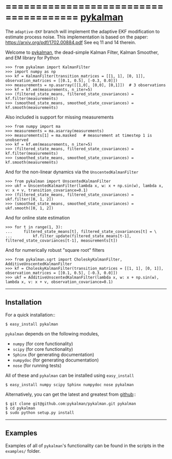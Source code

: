======================================
[pykalman](http://pykalman.github.com)
======================================

The `adaptive-EKF` branch will implement the adaptive EKF modification to estimate process noise. 
This implementation is based on the paper: https://arxiv.org/pdf/1702.00884.pdf  See eq 11 and 14 therein.


Welcome to [pykalman](http://pykalman.github.com), the dead-simple Kalman
Filter, Kalman Smoother, and EM library for Python

    >>> from pykalman import KalmanFilter
    >>> import numpy as np
    >>> kf = KalmanFilter(transition_matrices = [[1, 1], [0, 1]], observation_matrices = [[0.1, 0.5], [-0.3, 0.0]])
    >>> measurements = np.asarray([[1,0], [0,0], [0,1]])  # 3 observations
    >>> kf = kf.em(measurements, n_iter=5)
    >>> (filtered_state_means, filtered_state_covariances) = kf.filter(measurements)
    >>> (smoothed_state_means, smoothed_state_covariances) = kf.smooth(measurements)

Also included is support for missing measurements

    >>> from numpy import ma
    >>> measurements = ma.asarray(measurements)
    >>> measurements[1] = ma.masked   # measurement at timestep 1 is unobserved
    >>> kf = kf.em(measurements, n_iter=5)
    >>> (filtered_state_means, filtered_state_covariances) = kf.filter(measurements)
    >>> (smoothed_state_means, smoothed_state_covariances) = kf.smooth(measurements)

And for the non-linear dynamics via the `UnscentedKalmanFilter`

    >>> from pykalman import UnscentedKalmanFilter
    >>> ukf = UnscentedKalmanFilter(lambda x, w: x + np.sin(w), lambda x, v: x + v, transition_covariance=0.1)
    >>> (filtered_state_means, filtered_state_covariances) = ukf.filter([0, 1, 2])
    >>> (smoothed_state_means, smoothed_state_covariances) = ukf.smooth([0, 1, 2])

And for online state estimation

    >>> for t in range(1, 3):
    ...     filtered_state_means[t], filtered_state_covariances[t] = \
    ...         kf.filter_update(filtered_state_means[t-1], filtered_state_covariances[t-1], measurements[t])

And for numerically robust "square root" filters

    >>> from pykalman.sqrt import CholeskyKalmanFilter, AdditiveUnscentedKalmanFilter
    >>> kf = CholeskyKalmanFilter(transition_matrices = [[1, 1], [0, 1]], observation_matrices = [[0.1, 0.5], [-0.3, 0.0]])
    >>> ukf = AdditiveUnscentedKalmanFilter(lambda x, w: x + np.sin(w), lambda x, v: x + v, observation_covariance=0.1)

------------
Installation
------------

For a quick installation::

    $ easy_install pykalman

`pykalman` depends on the following modules,

* `numpy`     (for core functionality)
* `scipy`     (for core functionality)
* `Sphinx`    (for generating documentation)
* `numpydoc`  (for generating documentation)
* `nose`      (for running tests)

All of these and `pykalman` can be installed using `easy_install`

    $ easy_install numpy scipy Sphinx numpydoc nose pykalman

Alternatively, you can get the latest and greatest from
[github](https://github.com/pykalman/pykalman)::

    $ git clone git@github.com:pykalman/pykalman.git pykalman
    $ cd pykalman
    $ sudo python setup.py install


--------
Examples
--------

Examples of all of `pykalman`'s functionality can be found in the scripts in
the `examples/` folder.
